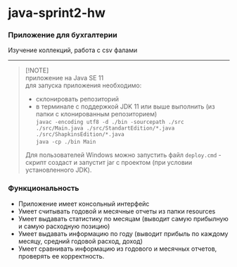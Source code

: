 # java-sprint2-hw

### Приложение для бухгалтерии

Изучение коллекций, работа с csv фалами

---


> [!NOTE]<br>
> приложение на Java SE 11<br>
> для запуска приложения необходимо:<br>
>  - склонировать репозиторий
>  - в терминале с поддержкой JDK 11 или выше выполнить
     (из папки с клонированным репозиторием)<br>
     `javac -encoding utf8 -d ./bin -sourcepath ./src ./src/Main.java ./src/StandartEdition/*.java ./src/ShapkinsEdition/*.java`<br>
     `java -cp ./bin Main`
>
> Для пользователей Windows можно запустить файл `deploy.cmd` - скрипт
> создаст и запустит jar c проектом (при условии установленного JDK).

### Функциональность

 - Приложение имеет консольный интерфейс
 - Умеет считывать годовой и месячные отчеты из папки resources
 - Умеет выдавать статистику по месяцам (выводит самую прибылную и самую расходную позицию)
 - Умеет выдавать информацию по году (выводит прибыль по каждому месяцу, средний годовой расход, доход)
 - Умеет сравнивать информацию из годового и месячных отчетов, проверять ее корректность.
